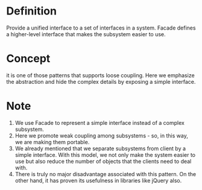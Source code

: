 # Definition
Provide a unified interface to a set of interfaces in a system. Facade defines a higher-level interface that makes the subsystem easier to use.

# Concept
it is one of those patterns that supports loose coupling. Here we emphasize the abstraction and hide the complex details by exposing a simple interface.

# Note
1. We use Facade to represent a simple interface instead of a complex subsystem.
2. Here we promote weak coupling among subsystems - so, in this way, we are making them portable.
3. We already mentioned that we separate subsystems from client by a simple interface. With this model, we not only make the system easier to use but also reduce the number of objects that the clients need to deal with.
4. There is truly no major disadvantage associated with this pattern. On the other hand, it has proven its usefulness in libraries like jQuery also. 